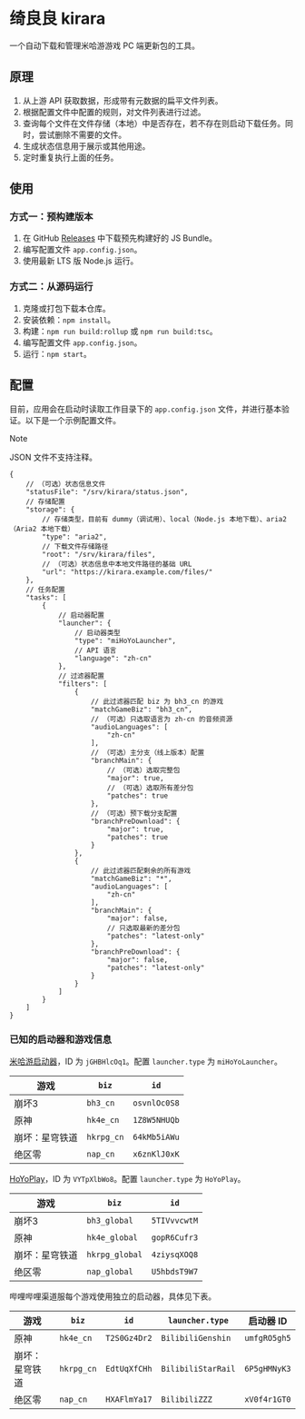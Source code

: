 # 绮良良 kirara

一个自动下载和管理米哈游游戏 PC 端更新包的工具。

## 原理

1. 从上游 API 获取数据，形成带有元数据的扁平文件列表。
2. 根据配置文件中配置的规则，对文件列表进行过滤。
3. 查询每个文件在文件存储（本地）中是否存在，若不存在则启动下载任务。同时，尝试删除不需要的文件。
4. 生成状态信息用于展示或其他用途。
5. 定时重复执行上面的任务。

## 使用

### 方式一：预构建版本

1. 在 GitHub [Releases](https://github.com/AetherIsland/kirara/releases) 中下载预先构建好的 JS Bundle。
2. 编写配置文件 `app.config.json`。
3. 使用最新 LTS 版 Node.js 运行。

### 方式二：从源码运行

1. 克隆或打包下载本仓库。
2. 安装依赖：`npm install`。
3. 构建：`npm run build:rollup` 或 `npm run build:tsc`。
3. 编写配置文件 `app.config.json`。
4. 运行：`npm start`。

## 配置

目前，应用会在启动时读取工作目录下的 `app.config.json` 文件，并进行基本验证。以下是一个示例配置文件。

> [!NOTE]
> JSON 文件不支持注释。

```jsonc
{
    // （可选）状态信息文件
    "statusFile": "/srv/kirara/status.json",
    // 存储配置
    "storage": {
        // 存储类型，目前有 dummy（调试用）、local（Node.js 本地下载）、aria2（Aria2 本地下载）
        "type": "aria2",
        // 下载文件存储路径
        "root": "/srv/kirara/files",
        // （可选）状态信息中本地文件路径的基础 URL
        "url": "https://kirara.example.com/files/"
    },
    // 任务配置
    "tasks": [
        {
            // 启动器配置
            "launcher": {
                // 启动器类型
                "type": "miHoYoLauncher",
                // API 语言
                "language": "zh-cn"
            },
            // 过滤器配置
            "filters": [
                {
                    // 此过滤器匹配 biz 为 bh3_cn 的游戏
                    "matchGameBiz": "bh3_cn",
                    // （可选）只选取语言为 zh-cn 的音频资源
                    "audioLanguages": [
                        "zh-cn"
                    ],
                    // （可选）主分支（线上版本）配置
                    "branchMain": {
                        // （可选）选取完整包
                        "major": true,
                        // （可选）选取所有差分包
                        "patches": true
                    },
                    // （可选）预下载分支配置
                    "branchPreDownload": {
                        "major": true,
                        "patches": true
                    }
                },
                {
                    // 此过滤器匹配剩余的所有游戏
                    "matchGameBiz": "*",
                    "audioLanguages": [
                        "zh-cn"
                    ],
                    "branchMain": {
                        "major": false,
                        // 只选取最新的差分包
                        "patches": "latest-only"
                    },
                    "branchPreDownload": {
                        "major": false,
                        "patches": "latest-only"
                    }
                }
            ]
        }
    ]
}
```

### 已知的启动器和游戏信息

[米哈游启动器](https://launcher.mihoyo.com/)，ID 为 `jGHBHlcOq1`。配置 `launcher.type` 为 `miHoYoLauncher`。

| 游戏 | `biz` | `id` |
| ---- | ----- | ---- |
| 崩坏3 | `bh3_cn` | `osvnlOc0S8` |
| 原神 | `hk4e_cn` | `1Z8W5NHUQb` |
| 崩坏：星穹铁道 | `hkrpg_cn` | `64kMb5iAWu` |
| 绝区零 | `nap_cn` | `x6znKlJ0xK` |

[HoYoPlay](https://hoyoplay.hoyoverse.com/)，ID 为 `VYTpXlbWo8`。配置 `launcher.type` 为 `HoYoPlay`。

| 游戏 | `biz` | `id` |
| ---- | ----- | ---- |
| 崩坏3 | `bh3_global` | `5TIVvvcwtM` |
| 原神 | `hk4e_global` | `gopR6Cufr3` |
| 崩坏：星穹铁道 | `hkrpg_global` | `4ziysqXOQ8` |
| 绝区零 | `nap_global` | `U5hbdsT9W7` |

哔哩哔哩渠道服每个游戏使用独立的启动器，具体见下表。

| 游戏 | `biz` | `id` | `launcher.type` | 启动器 ID |
| ---- | ----- | ---- | --------------- | --------- |
| 原神 | `hk4e_cn` | `T2S0Gz4Dr2` | `BilibiliGenshin` | `umfgRO5gh5` |
| 崩坏：星穹铁道 | `hkrpg_cn` | `EdtUqXfCHh` | `BilibiliStarRail` | `6P5gHMNyK3` |
| 绝区零 | `nap_cn` | `HXAFlmYa17` | `BilibiliZZZ` | `xV0f4r1GT0` |
